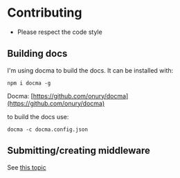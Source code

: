 # Contributing

* Please respect the code style

## Building docs

I'm using docma to build the docs. It can be installed with:

```terminal
npm i docma -g
```

Docma: [https://github.com/onury/docma](https://github.com/onury/docma)

 to build the docs use:

 ```terminal
 docma -c docma.config.json
 ```

## Submitting/creating middleware

See [this topic](https://maxerbox.github.io/fisherman-discord.js/?content=middleware_tutorial)